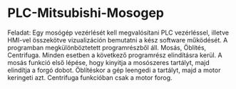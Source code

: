 # PLC-Mitsubishi-Mosogep
 Feladat:
Egy mosógép vezérlését kell megvalósítani PLC vezérléssel, illetve HMI-vel összekötve vizualizáción bemutatni a kész software működését.
A programban megkülönböztetett programrészből áll. Mosás, Öblítés, Centrifuga. Minden esetben a következő programrész elindításra kerül.
A mosás funkció első lépése, hogy kinyitja a mosószeres tartályt, majd elindítja a forgó dobot. Öblítéskor a gép leengedi a tartályt, majd a motor keringeti azt.
Centrifuga funkcióban csak a motor forog.
